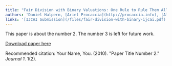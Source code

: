 ```yaml
---
title: "Fair Division with Binary Valuations: One Rule to Rule Them All"
authors: 'Daniel Halpern, [Ariel Procaccia](http://procaccia.info), [Alex Psomas](https://www.alexpsomas.com), and [Nisarg Shah](http://www.cs.toronto.edu/~nisarg/index.html)'
links: '[IJCAI Submission](/files/fair-division-with-binary-ijcai.pdf)'
---
```

This paper is about the number 2. The number 3 is left for future work.

[Download paper here](http://academicpages.github.io/files/paper2.pdf)

Recommended citation: Your Name, You. (2010). "Paper Title Number 2." <i>Journal 1</i>. 1(2).
